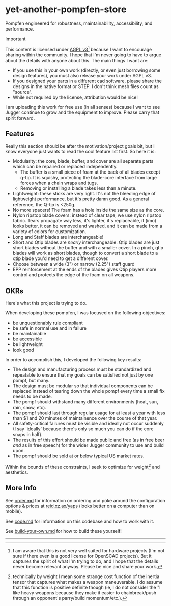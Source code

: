 # yet-another-pompfen-store

Pompfen engineered for robustness, maintainability, accessibility, and performance.

> [!IMPORTANT]
> This content is licensed under [AGPL v3](LICENSE)[^1] because I want to encourage sharing within the community.
> I hope that I'm never going to have to argue about the details with anyone about this. The main things I want are:
>  - If you use this in your own work (directly, or even just borrowing some design features), you must also release your work under AGPL v3. 
>  - If you designed your parts in a different cad software, please share the designs in the native format or STEP. I don't think mesh files count as "source".
>  - While not required by the license, attribution would be nice!  
> 
> I am uploading this work for free use (in all senses) because I want to see Jugger continue to grow and the equipment to improve. Please carry that spirit forward.

## Features

Really this section should be after the motivation/project goals bit, but I know everyone just wants to read the cool feature list first. So here it is:

- Modularity: the core, blade, buffer, and cover are all separate parts which can be repaired or replaced independently.
  - The buffer is a small piece of foam at the back of all blades except q-tip. It is squishy, protecting the blade-core interface from large forces when a chain wraps and tugs.
  - Removing or installing a blade takes less than a minute.
- Lightweight: these sticks are very light. It's not the bleeding edge of lightweight performance, but it's pretty damn good. As a general reference, the Q-tip is <250g.
- No more spacers! The foam has a hole inside the same size as the core.
- Nylon ripstop blade covers: instead of clear tape, we use nylon ripstop fabric. Tears propagate way less, it's lighter, it's replaceable, it (imo) looks better, it can be removed and washed, and it can be made from a variety of colors for customization.
- Long and Staff blades are interchangeable!
- Short and Qtip blades are *nearly* interchangeable. Qtip blades are just short blades without the buffer and with a smaller cover. In a pinch, qtip blades will work as short blades, though to convert a short blade to a qtip blade you'd need to get a different cover.
- Choose between a wide (3") or narrow (2.25") staff guard
- EPP reinforcement at the ends of the blades gives Qtip players more control and protects the edge of the foam on all weapons.


## OKRs

Here's what this project is trying to do.

When developing these pompfen, I was focused on the following objectives:
- be unquestionably rule compliant
- be safe in normal use and in failure
- be maintainable
- be accessible
- be lightweight
- look good

In order to accomplish this, I developed the following key results:
- The design and manufacturing process must be standardized and repeatable to ensure that my goals can be satisfied not just by one pompf, but many.
- The design must be modular so that individual components can be replaced instead of tearing down the whole pompf every time a small fix needs to be made.
- The pompf should withstand many different environments (heat, sun, rain, snow, etc).
- The pompf should last through regular usage for at least a year with less than $1 and 20 minutes of maintainence over the course of that year.
- All safety-critical failures must be visible and ideally not occur suddenly (I say 'ideally' because there's only so much you can do if the core snaps in half).
- The results of this effort should be made public and free (as in free beer *and* as in free speech) for the wider Jugger community to use and build upon.
- The pompf should be sold at or below typical US market rates.

Within the bounds of these constraints, I seek to optimize for weight[^2] and aesthetics.


## More Info

See [order.md](docs/order.md) for information on ordering and poke around the configuration options & prices at [reid.xz.ax/yaps](reid.xz.ax/yaps) (looks better on a computer than on mobile).

See [code.md](docs/code.md) for information on this codebase and how to work with it.

See [build-your-own.md](docs/build-your-own.md) for how to build these yourself!

---

[^1]: I am aware that this is not very well suited for hardware projects (I'm not sure if there even is a good license for OpenSCAD projects). But it captures the spirit of what I'm trying to do, and I hope that the details never become relevant anyway. Please be nice and share your work.

[^2]: technically by weight I mean some strange cost function of the inertia tensor that captures what makes a weapon maneuverable. I do assume that this function is positive definite though (ie, I do not consider the "I like heavy weapons because they make it easier to chainbreak/push through an opponent's parry/build momentum/etc.).
